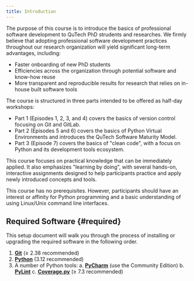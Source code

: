```yaml
---
title: Introduction
---
```


The purpose of this course is to introduce the basics of professional software development to 
QuTech PhD strudents and researches. We firmly believe that adopting professional software development 
practices throughout our research organization will yield significant long-term advantages, including:

- Faster onboarding of new PhD students
- Efficiencies across the organization through potential software and know-how reuse
- More transparent and reproducible results for research that relies on in-house built software tools

The course is structured in three parts intended to be offered as half-day workshops:

- Part 1 (Episodes 1, 2, 3, and 4) covers the basics of version control focusing on Git and GitLab.
- Part 2 (Episodes 5 and 6) covers the basics of Python Virtual Environments and introduces the QuTech Software Maturity Model.
- Part 3 (Episode 7) covers the basics of "clean code", with a focus on Python and its development tools ecosystem. 

This course focuses on practical knowledge that can be immediately applied. It also emphasizes "learning by doing", 
with several hands-on, interactive assignments designed to help participants practice and apply newly introduced 
concepts and tools.

This course has no prerequisites. However, participants should have an interest or affinity for Python programming 
and a basic understanding of using Linux/Unix command line interfaces.

## Required Software {#required}

This setup document will walk you through the process of installing or upgrading
the required software in the following order.

1. **[Git]** (&ge; 2.38 recommended)
2. **[Python]** (3.12 recommended)
3. A number of Python tools:
   a. **[PyCharm]** (use the Community Edition)
   b. **[PyLint]**
   c. **[Coverage.py]** (&ge; 7.3 recommended)




[Git]: https://git-scm.com/
[Python]: https://www.python.org/
[PyCharm]: https://www.jetbrains.com/pycharm/
[PyLint]: https://pypi.org/project/pylint/
[Coverage.py]: https://coverage.readthedocs.io/en/latest/

